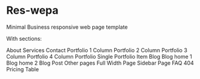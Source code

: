 # Res-wepa
Minimal Business responsive web page template

With sections: 

About
Services
Contact
Portfolio
	1 Column Portfolio
	2 Column Portfolio
	3 Column Portfolio
	4 Column Portfolio
	Single Portfolio Item
Blog
	Blog home 1
	Blog home 2
	Blog Post
Other pages
	Full Width Page
	Sidebar Page
	FAQ
	404
	Pricing Table
